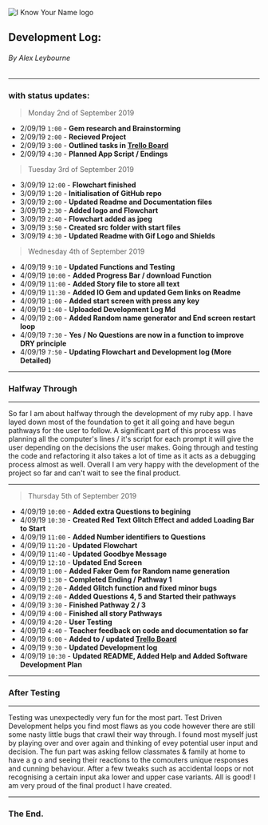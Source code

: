![I Know Your Name logo](https://github.com/alexleybourne/I_Know_Your_Name/blob/master/Docs/I_Know_Your_Name_Logo_Gif.gif)


## Development Log:
###### By Alex Leybourne
----
### with status updates:

> Monday 2nd of September 2019

- 2/09/19 `1:00` - **Gem research and Brainstorming**
- 2/09/19 `2:00` - **Recieved Project**
- 2/09/19 `3:00` - **Outlined tasks in [Trello Board](https://trello.com/b/c30XUBpO/i-know-your-name-ruby-app)**
- 2/09/19 `4:30` - **Planned App Script / Endings**

> Tuesday 3rd of September 2019

- 3/09/19 `12:00` - **Flowchart finished**
- 3/09/19 `1:20` - **Initialisation of GitHub repo**
- 3/09/19 `2:00` - **Updated Readme and Documentation files**
- 3/09/19 `2:30` - **Added logo and Flowchart**
- 3/09/19 `2:40` - **Flowchart added as jpeg**
- 3/09/19 `3:50` - **Created src folder with start files**
- 3/09/19 `4:30` - **Updated Readme with Gif Logo and Shields**

> Wednesday 4th of September 2019


- 4/09/19 `9:10` - **Updated Functions and Testing**
- 4/09/19 `10:00` - **Added Progress Bar / download Function**
- 4/09/19 `11:00` - **Added Story file to store all text**
- 4/09/19 `11:30` - **Added IO Gem and updated Gem links on Readme**
- 4/09/19  `1:00` - **Added start screen with press any key**
- 4/09/19 `1:40` - **Uploaded Development Log Md**
- 4/09/19 `2:00` - **Added Random name generator and End screen restart loop**
-  4/09/19 `7:30` - **Yes / No Questions are now in a function to improve DRY principle**
-   4/09/19 `7:50` - **Updating Flowchart  and Development log (More Detailed)**
-----
### Halfway Through
-----

So far I am about halfway through the development of my ruby app. I have layed down most of the foundation to get it all going and have begun pathways for the user to follow. A significant part of this process was planning all the computer's lines / it's script for each prompt it will give the user depending on the decisions the user makes. Going through and testing the code and refactoring it also takes a lot of time as it acts as a debugging process almost as well. Overall I am very happy with the development of the project so far and can't wait to see the final product.

------

> Thursday 5th of September 2019

-   4/09/19 `10:00` - **Added extra Questions to begining**
-   4/09/19 `10:30` - **Created Red Text Glitch Effect and added Loading Bar to Start**
-   4/09/19 `11:00` - **Added Number identifiers to Questions**
- 4/09/19 `11:20` - **Updated Flowchart**
- 4/09/19 `11:40` - **Updated Goodbye Message**
- 4/09/19 `12:10` - **Updated End Screen**
- 4/09/19 `1:00` - **Added Faker Gem for Random name generation**
- 4/09/19 `1:30` - **Completed Ending / Pathway 1**
- 4/09/19 `2:20` - **Added Glitch function and fixed minor bugs**
- 4/09/19 `2:40` - **Added Questions 4, 5 and Started their pathways**
- 4/09/19 `3:30` - **Finished Pathway 2 / 3**
- 4/09/19 `4:00` - **Finished all story Pathways**
- 4/09/19 `4:20` - **User Testing**
- 4/09/19 `4:40` - **Teacher feedback on code and documentation so far**
- 4/09/19 `6:00` - **Added to / updated [Trello Board](https://trello.com/b/c30XUBpO/i-know-your-name-ruby-app)**
- 4/09/19 `9:30` - **Updated Development log**
- 4/09/19 `10:30` - **Updated README, Added Help and Added Software Development Plan**

-----
### After Testing
-----
Testing was unexpectedly very fun for the most part. Test Driven Development helps you find most flaws as you code however there are still some nasty little bugs that crawl their way through. I found most myself just by playing over and over again and thinking of evey potential user input and decision. The fun part was asking fellow classmates & family at home to have a g o and seeing their reactions to the comouters unique responses and cunning behaviour. After a few tweaks such as accidental loops or not recognising a certain input aka lower and upper case variants. All is good! I am very proud of the final product I have created.

---
### The End.

